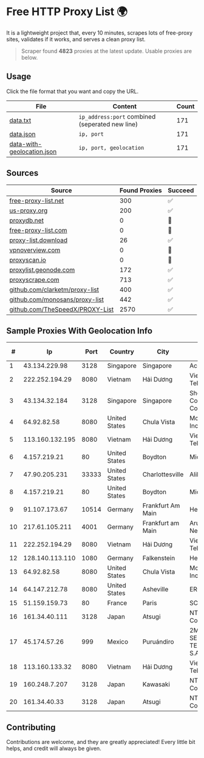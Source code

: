 
# Free HTTP Proxy List 🌍

It is a lightweight project that, every 10 minutes, scrapes lots of free-proxy sites, validates if it works, and serves a clean proxy list.


> Scraper found **4823** proxies at the latest update. Usable proxies are below.

## Usage

Click the file format that you want and copy the URL.


|File|Content|Count|
|----|-------|-----|
|[data.txt](https://raw.githubusercontent.com/themiralay/Proxy-List-World/master/data.txt)|`ip_address:port` combined (seperated new line)|171|
|[data.json](https://raw.githubusercontent.com/themiralay/Proxy-List-World/master/data.json)|`ip, port`|171|
|[data-with-geolocation.json](https://raw.githubusercontent.com/themiralay/Proxy-List-World/master/data-with-geolocation.json)|`ip, port, geolocation`|171|

## Sources

|Source|Found Proxies|Succeed|
|------|-------------|-------|
|[free-proxy-list.net](https://free-proxy-list.net)|300|✅|
|[us-proxy.org](https://www.us-proxy.org)|200|✅|
|[proxydb.net](http://proxydb.net)|0|🚫|
|[free-proxy-list.com](https://free-proxy-list.com/?page=&port=&type%5B%5D=http&type%5B%5D=https&up_time=0&search=Search)|0|🚫|
|[proxy-list.download](https://www.proxy-list.download/HTTP)|26|✅|
|[vpnoverview.com](https://vpnoverview.com/privacy/anonymous-browsing/free-proxy-servers)|0|🚫|
|[proxyscan.io](https://www.proxyscan.io)|0|🚫|
|[proxylist.geonode.com](https://proxylist.geonode.com/api/proxy-list?limit=300&page=1&sort_by=lastChecked&sort_type=desc&protocols=http,https)|172|✅|
|[proxyscrape.com](https://api.proxyscrape.com/v2/?request=displayproxies&protocol=http&timeout=10000&country=all&ssl=all&anonymity=all)|713|✅|
|[github.com/clarketm/proxy-list](https://raw.githubusercontent.com/clarketm/proxy-list/master/proxy-list-raw.txt)|400|✅|
|[github.com/monosans/proxy-list](https://raw.githubusercontent.com/monosans/proxy-list/main/proxies/http.txt)|442|✅|
|[github.com/TheSpeedX/PROXY-List](https://raw.githubusercontent.com/TheSpeedX/PROXY-List/master/http.txt)|2570|✅|


## Sample Proxies With Geolocation Info

|#|Ip|Port|Country|City|Internet Service Provider|
|-|--|----|-------|----|-------------------------|
|1|43.134.229.98|3128|Singapore|Singapore|Aceville Pte.ltd|
|2|222.252.194.29|8080|Vietnam|Hải Dương|VietNam Post and Telecom Corporation|
|3|43.134.32.184|3128|Singapore|Singapore|Shenzhen Tencent Computer Systems Company Limited|
|4|64.92.82.58|8080|United States|Chula Vista|Momentum Telecom, Inc.|
|5|113.160.132.195|8080|Vietnam|Hải Dương|VietNam Post and Telecom Corporation|
|6|4.157.219.21|80|United States|Boydton|Microsoft Corporation|
|7|47.90.205.231|33333|United States|Charlottesville|Alibaba.com LLC|
|8|4.157.219.21|80|United States|Boydton|Microsoft Corporation|
|9|91.107.173.67|10514|Germany|Frankfurt Am Main|Hetzner Online AG|
|10|217.61.105.211|4001|Germany|Frankfurt am Main|Aruba GmbH Cloud Network DC05|
|11|222.252.194.29|8080|Vietnam|Hải Dương|VietNam Post and Telecom Corporation|
|12|128.140.113.110|1080|Germany|Falkenstein|Hetzner Online GmbH|
|13|64.92.82.58|8080|United States|Chula Vista|Momentum Telecom, Inc.|
|14|64.147.212.78|8080|United States|Asheville|ERC Broadband|
|15|51.159.159.73|80|France|Paris|SCALEWAY|
|16|161.34.40.111|3128|Japan|Atsugi|NTT PC Communications, Inc.|
|17|45.174.57.26|999|Mexico|Puruándiro|2M INGENIERIA Y SERVICIOS EN TELECOMUNICACIONES S.A. DE C.V|
|18|113.160.133.32|8080|Vietnam|Hải Dương|VietNam Post and Telecom Corporation|
|19|160.248.7.207|3128|Japan|Kawasaki|NTT PC Communications, Inc.|
|20|161.34.40.33|3128|Japan|Atsugi|NTT PC Communications, Inc.|



## Contributing

Contributions are welcome, and they are greatly appreciated! Every
little bit helps, and credit will always be given.

